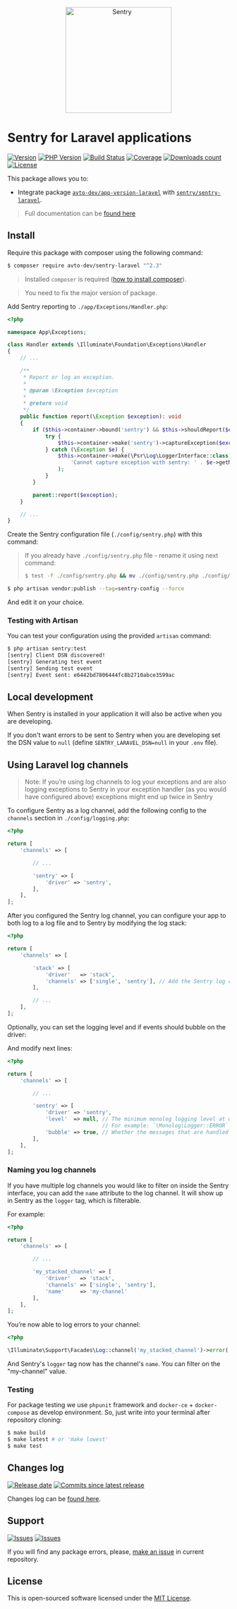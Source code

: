 <p align="center">
  <img src="https://sentry-brand.storage.googleapis.com/sentry-logo-black.png" alt="Sentry" width="240" />
</p>

# Sentry for Laravel applications

[![Version][badge_packagist_version]][link_packagist]
[![PHP Version][badge_php_version]][link_packagist]
[![Build Status][badge_build_status]][link_build_status]
[![Coverage][badge_coverage]][link_coverage]
[![Downloads count][badge_downloads_count]][link_packagist]
[![License][badge_license]][link_license]

This package allows you to:

- Integrate package [`avto-dev/app-version-laravel`][package_app_version] with [`sentry/sentry-laravel`][package_sentry_laravel].

> Full documentation can be [found here][sentry_php_docs]

## Install

Require this package with composer using the following command:

```bash
$ composer require avto-dev/sentry-laravel "^2.3"
```

> Installed `composer` is required ([how to install composer][getcomposer]).

> You need to fix the major version of package.

Add Sentry reporting to `./app/Exceptions/Handler.php`:

```php
<?php

namespace App\Exceptions;

class Handler extends \Illuminate\Foundation\Exceptions\Handler
{
    // ...

    /**
     * Report or log an exception.
     *
     * @param \Exception $exception
     *
     * @return void
     */
    public function report(\Exception $exception): void
    {
        if ($this->container->bound('sentry') && $this->shouldReport($exception)) {
            try {
                $this->container->make('sentry')->captureException($exception);
            } catch (\Exception $e) {
                $this->container->make(\Psr\Log\LoggerInterface::class)->error(
                    'Cannot capture exception with sentry: ' . $e->getMessage(), ['exception' => $e]
                );
            }
        }

        parent::report($exception);
    }

    // ...
}
```

Create the Sentry configuration file (`./config/sentry.php`) with this command:

> If you already have `./config/sentry.php` file - rename it using next command:
>
> ```bash
> $ test -f ./config/sentry.php && mv ./config/sentry.php ./config/sentry.php.old
> ```

```bash
$ php artisan vendor:publish --tag=sentry-config --force
```

And edit it on your choice.

### Testing with Artisan

You can test your configuration using the provided `artisan` command:

```bash
$ php artisan sentry:test
[sentry] Client DSN discovered!
[sentry] Generating test event
[sentry] Sending test event
[sentry] Event sent: e6442bd7806444fc8b2710abce3599ac
```

## Local development

When Sentry is installed in your application it will also be active when you are developing.

If you don't want errors to be sent to Sentry when you are developing set the DSN value to `null` (define `SENTRY_LARAVEL_DSN=null` in your `.env` file).

## Using Laravel log channels

> Note: If you’re using log channels to log your exceptions and are also logging exceptions to Sentry in your exception handler (as you would have configured above) exceptions might end up twice in Sentry

To configure Sentry as a log channel, add the following config to the `channels` section in `./config/logging.php`:

```php
<?php

return [
    'channels' => [

        // ...

        'sentry' => [
            'driver' => 'sentry',
        ],
    ],
];
```

After you configured the Sentry log channel, you can configure your app to both log to a log file and to Sentry by modifying the log stack:

```php
<?php

return [
    'channels' => [

        'stack' => [
            'driver'   => 'stack',
            'channels' => ['single', 'sentry'], // Add the Sentry log channel to the stack
        ],

        // ...
    ],
];
```

Optionally, you can set the logging level and if events should bubble on the driver:


And modify next lines:

```php
<?php

return [
    'channels' => [

        // ...

        'sentry' => [
            'driver' => 'sentry',
            'level'  => null, // The minimum monolog logging level at which this handler will be triggered
                              // For example: `\Monolog\Logger::ERROR`
            'bubble' => true, // Whether the messages that are handled can bubble up the stack or not
        ],
    ],
];
```

### Naming you log channels

If you have multiple log channels you would like to filter on inside the Sentry interface, you can add the `name` attribute to the log channel. It will show up in Sentry as the `logger` tag, which is filterable.

For example:

```php
<?php

return [
    'channels' => [

        // ...

        'my_stacked_channel' => [
            'driver'   => 'stack',
            'channels' => ['single', 'sentry'],
            'name'     => 'my-channel'
        ],
    ],
];
```

You’re now able to log errors to your channel:

```php
<?php

\Illuminate\Support\Facades\Log::channel('my_stacked_channel')->error('My error');
```

And Sentry's `logger` tag now has the channel's `name`. You can filter on the "my-channel" value.

### Testing

For package testing we use `phpunit` framework and `docker-ce` + `docker-compose` as develop environment. So, just write into your terminal after repository cloning:

```bash
$ make build
$ make latest # or 'make lowest'
$ make test
```

## Changes log

[![Release date][badge_release_date]][link_releases]
[![Commits since latest release][badge_commits_since_release]][link_commits]

Changes log can be [found here][link_changes_log].

## Support

[![Issues][badge_issues]][link_issues]
[![Issues][badge_pulls]][link_pulls]

If you will find any package errors, please, [make an issue][link_create_issue] in current repository.

## License

This is open-sourced software licensed under the [MIT License][link_license].

[badge_packagist_version]:https://img.shields.io/packagist/v/avto-dev/sentry-laravel.svg?maxAge=180
[badge_php_version]:https://img.shields.io/packagist/php-v/avto-dev/sentry-laravel.svg?longCache=true
[badge_build_status]:https://img.shields.io/github/workflow/status/avto-dev/sentry-laravel/tests/master
[badge_coverage]:https://img.shields.io/codecov/c/github/avto-dev/sentry-laravel/master.svg?maxAge=60
[badge_downloads_count]:https://img.shields.io/packagist/dt/avto-dev/sentry-laravel.svg?maxAge=180
[badge_license]:https://img.shields.io/packagist/l/avto-dev/sentry-laravel.svg?longCache=true
[badge_release_date]:https://img.shields.io/github/release-date/avto-dev/sentry-laravel.svg?style=flat-square&maxAge=180
[badge_commits_since_release]:https://img.shields.io/github/commits-since/avto-dev/sentry-laravel/latest.svg?style=flat-square&maxAge=180
[badge_issues]:https://img.shields.io/github/issues/avto-dev/sentry-laravel.svg?style=flat-square&maxAge=180
[badge_pulls]:https://img.shields.io/github/issues-pr/avto-dev/sentry-laravel.svg?style=flat-square&maxAge=180
[link_releases]:https://github.com/avto-dev/sentry-laravel/releases
[link_packagist]:https://packagist.org/packages/avto-dev/sentry-laravel
[link_build_status]:https://github.com/avto-dev/sentry-laravel/actions
[link_coverage]:https://codecov.io/gh/avto-dev/sentry-laravel/
[link_changes_log]:https://github.com/avto-dev/sentry-laravel/blob/master/CHANGELOG.md
[link_issues]:https://github.com/avto-dev/sentry-laravel/issues
[link_create_issue]:https://github.com/avto-dev/sentry-laravel/issues/new/choose
[link_commits]:https://github.com/avto-dev/sentry-laravel/commits
[link_pulls]:https://github.com/avto-dev/sentry-laravel/pulls
[link_license]:https://github.com/avto-dev/sentry-laravel/blob/master/LICENSE
[getcomposer]:https://getcomposer.org/download/
[package_app_version]:https://github.com/avto-dev/app-version-laravel
[package_sentry_laravel]:https://github.com/getsentry/sentry-laravel
[sentry_php_docs]:https://docs.sentry.io/platforms/php/laravel/
